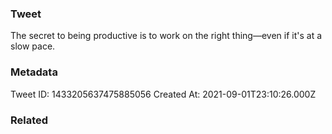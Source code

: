 ### Tweet
The secret to being productive is to work on the right thing—even if it's at a slow pace.

### Metadata
Tweet ID: 1433205637475885056
Created At: 2021-09-01T23:10:26.000Z

### Related

